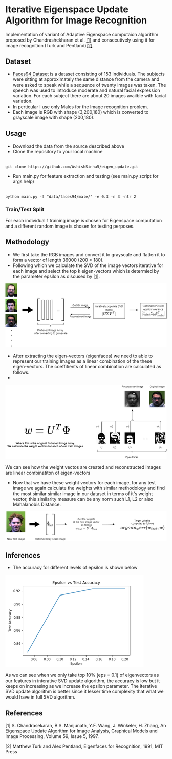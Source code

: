 # Iterative Eigenspace Update Algorithm for Image Recognition

Implementation of variant of Adaptive Eigenspace computaion algorithm proposed by Chandrashekharan et al. [[1]](#1) and consecutively using it for image recognition (Turk and Pentland)[[2]](#2).


## Dataset
- [Faces94 Dataset](https://cmp.felk.cvut.cz/~spacelib/faces/faces94.html) is a dataset consisting of 153 individuals. The subjects were sitting at approximately the same distance from the camera and were asked to speak while a sequence of twenty images was taken. The speech was used to introduce moderate and natural facial expression variation. For each subject there are about 20 images availble with facial variation.
- In perticular I use only Males for the Image recognition problem.
- Each image is RGB with shape (3,200,180) which is converted to grayscale image with shape (200,180).


## Usage
- Download the data from the source described above 
- Clone the repository to your local machine
<pre><code>
git clone https://github.com/AshishSinha5/eigen_update.git
</code></pre>
- Run main.py for feature extraction and testing (see main.py script for args help)
<pre><code>
python main.py -f "data/faces94/male/" -e 0.3 -n 3 -ntr 2
</code></pre>



### Train/Test Split
For each individual 1 training image is chosen for Eigenspace computation and a different random image is chosen for testing perposes.

## Methodology
- We first take the RGB images and convert it to grayscale and flatten it to form a vector of length 36000 (200 * 180).
- Following which we calculate the SVD of the image vectors iterative for each image and select the top k eigen-vectors which is determied by the parameter epsilon as discused by [[1]](#1).

![train_pipeline.png](https://github.com/AshishSinha5/eigen_update/blob/master/figures/train_pipeline.png)

- After extracting the eigen-vectors (eigenfaces) we need to able to represent our training Images as a linear combination of the these eigen-vectors. The coeffitients of linear combination are calculated as follows.
- 
![recontruction.png](https://github.com/AshishSinha5/eigen_update/blob/master/figures/reconstruction.png)

We can see how the weight vectos are created and reconstructed images are linear combinatiton of eigen-vectors

- Now that we have these weight vectors for each image, for any test image we again calculate the weights with similar methodology and find the most similar similar image in our dataset in terms of it's weight vector, this similarity measure can be any norm such L1, L2 or also Mahalanobis Distance.

![test_pipeline.png](https://github.com/AshishSinha5/eigen_update/blob/master/figures/test_pipeline.png)

## Inferences
- The accuracy for different levels of epsilon is shown below

![acc.png](https://github.com/AshishSinha5/eigen_update/blob/master/plots/epsilon_acc.png)

As we can see when we only take top 10% (eps = 0.1) of eigenvectors as our features in interative SVD update algorithm, the accuracy is low but it keeps on increasing as we increase the epsilon parameter.
The iterative SVD update algorithm is better since it lesser time complexity that what we would have in full SVD algorithm.

## References
<a id="1">[1]</a> S. Chandrasekaran, B.S. Manjunath, Y.F. Wang, J. Winkeler, H. Zhang, An Eigenspace Update Algorithm for Image Analysis, Graphical Models and Image Processing, Volume 59, Issue 5, 1997.

<a id="2">[2]</a> Matthew Turk and Alex Pentland, Eigenfaces for Recognition, 1991, MIT Press


